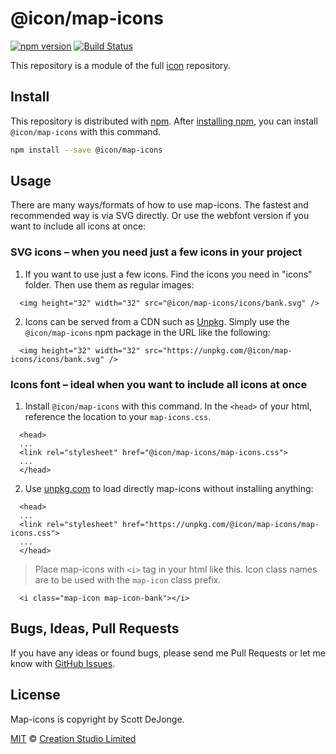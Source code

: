 # @icon/map-icons

[![npm version](https://img.shields.io/npm/v/@icon/map-icons.svg)](https://www.npmjs.org/package/@icon/map-icons)
[![Build Status](https://travis-ci.org/icon/icon.svg?branch=master)](https://travis-ci.org/icon/icon)

This repository is a module of the full [icon][icon] repository.

## Install

This repository is distributed with [npm]. After [installing npm][install-npm], you can install `@icon/map-icons` with this command.

```bash
npm install --save @icon/map-icons
```

## Usage

There are many ways/formats of how to use map-icons. The fastest and recommended way is via SVG directly. Or use the webfont version if you want to include all icons at once:

### SVG icons – when you need just a few icons in your project

  1. If you want to use just a few icons. Find the icons you need in "icons" folder. Then use them as regular images:

```
  <img height="32" width="32" src="@icon/map-icons/icons/bank.svg" />
```

  2. Icons can be served from a CDN such as [Unpkg][Unpkg]. Simply use the `@icon/map-icons` npm package in the URL like the following:

```
  <img height="32" width="32" src="https://unpkg.com/@icon/map-icons/icons/bank.svg" />
```

### Icons font – ideal when you want to include all icons at once

  1. Install `@icon/map-icons` with this command. In the `<head>` of your html, reference the location to your `map-icons.css`.

```
  <head>
  ...
  <link rel="stylesheet" href="@icon/map-icons/map-icons.css">
  ...
  </head>
```

  2. Use [unpkg.com][Unpkg] to load directly map-icons without installing anything:

```
  <head>
  ...
  <link rel="stylesheet" href="https://unpkg.com/@icon/map-icons/map-icons.css">
  ...
  </head>
```

> Place map-icons with `<i>` tag in your html like this. Icon class names are to be used with the `map-icon` class prefix.

```
  <i class="map-icon map-icon-bank"></i>
```


## Bugs, Ideas, Pull Requests

If you have any ideas or found bugs, please send me Pull Requests or let me know with [GitHub Issues][github issues].

## License

Map-icons is copyright by Scott DeJonge.

[MIT](./LICENSE) &copy; [Creation Studio Limited](https://creationstudio.com/)

[icon]: https://github.com/icon/icon
[docs]: http://icon.github.io/
[npm]: https://www.npmjs.com/
[install-npm]: https://docs.npmjs.com/getting-started/installing-node
[sass]: http://sass-lang.com/
[github issues]: https://github.com/thecreation/icons/issues
[Unpkg]: https://unpkg.com
